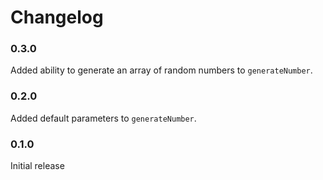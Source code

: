 # Changelog

### 0.3.0

Added ability to generate an array of random numbers to `generateNumber`.

### 0.2.0

Added default parameters to `generateNumber`.

### 0.1.0

Initial release